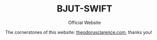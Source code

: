 <div align="center">
  <h1>BJUT-SWIFT</h1>
  <p>Official Website</p>
</div>

The cornerstones of this website: [theodorusclarence.com](https://github.com/theodorusclarence/theodorusclarence.com), thanks you!